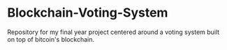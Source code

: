 # Blockchain-Voting-System
Repository for my final year project centered around a voting system built on top of bitcoin's blockchain.
